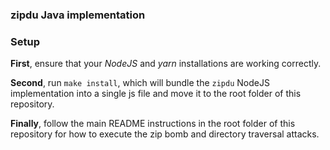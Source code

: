 ### zipdu Java implementation

### Setup

**First**, ensure that your _NodeJS_ and _yarn_ installations are working correctly.

**Second**, run `make install`, which will bundle the `zipdu` NodeJS implementation into a single js file and move it to the root folder of this repository.

**Finally**, follow the main README instructions in the root folder of this repository for how to execute the zip bomb and directory traversal attacks.
